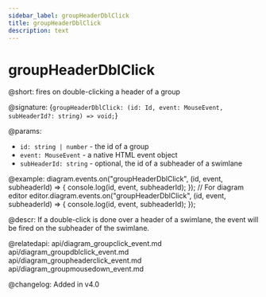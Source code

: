 ```yaml
---
sidebar_label: groupHeaderDblClick
title: groupHeaderDblClick
description: text
---
```


# groupHeaderDblClick

@short: fires on double-clicking a header of a group

@signature: {`groupHeaderDblClick: (id: Id, event: MouseEvent, subHeaderId?: string) => void;`}

@params:
- `id: string | number` - the id of a group
- `event: MouseEvent` - a native HTML event object
- `subHeaderId: string` - optional, the id of a subheader of a swimlane

@example:
diagram.events.on("groupHeaderDblClick", (id, event, subheaderId) => {
    console.log(id, event, subheaderId);
});
// For diagram editor
editor.diagram.events.on("groupHeaderDblClick", (id, event, subheaderId) => {
    console.log(id, event, subheaderId);
});

@descr:
If a double-click is done over a header of a swimlane, the event will be fired on the subheader of the swimlane.

@relatedapi:
api/diagram_groupclick_event.md
api/diagram_groupdblclick_event.md
api/diagram_groupheaderclick_event.md
api/diagram_groupmousedown_event.md

@changelog:
Added in v4.0
